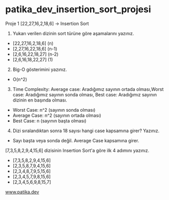 # patika_dev_insertion_sort_projesi

Proje 1
[22,27,16,2,18,6] -> Insertion Sort
1.	Yukarı verilen dizinin sort türüne göre aşamalarını yazınız.

- [22,27,16,2,18,6]  (n)
- [2,27,16,22,18,6]  (n-1)
- [2,6,16,22,18,27] (n-2)
- [2,6,16,18,22,27] (1)

2.	Big-O gösterimini yazınız.

- O(n^2)

3.	Time Complexity: Average case: Aradığımız sayının ortada olması,Worst case: Aradığımız sayının sonda olması, Best case: Aradığımız sayının dizinin en başında olması.
- Worst Case: n^2 (sayının sonda olması)
- Average Case: n^2 (sayının ortada olması)
- Best Case: n (sayının başta olması)

4.	Dizi sıralandıktan sonra 18 sayısı hangi case kapsamına girer? Yazınız.

-	Sayı başta veya sonda değil. Average Case kapsamına girer.



[7,3,5,8,2,9,4,15,6] dizisinin Insertion Sort'a göre ilk 4 adımını yazınız.

- [7,3,5,8,2,9,4,15,6]
- [2,3,5,8,7,9,4,15,6]
- [2,3,4,8,7,9,5,15,6]
- [2,3,4,5,7,9,8,15,6]
- [2,3,4,5,6,9,8,15,7]

www.patika.dev
